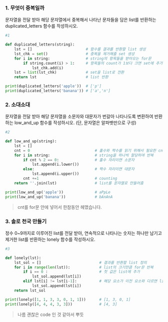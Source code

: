 ### 1. 무엇이 중복일까

문자열을 전달 받아 해당 문자열에서 중복해서 나타난 문자들을 담은 list를 반환하는 duplicated_letters 함수를 작성하시오.

```python
#1

def duplicated_letters(string):
    lst = []                        # 함수를 결과를 반환할 list 생성
    lst_chk = set()                 # 중복을 제거해줄 set 생성
    for i in string:                # string의 항목들을 받아오는 for문
        if string.count(i) > 1:     # 항목들의 count가 1보다 크면 set에 추가
            lst_chk.add(i)
    lst = list(lst_chk)             # set을 list로 전환
    return lst                      # list 반환

print(duplicated_letters('apple'))  # ['p']
print(duplicated_letters('banana')) # ['a','n']


```



### 2.  소대소대

문자열을 전달 받아 해당 문자열을 소문자와 대문자가 번갈아 나타나도록 변환하여 반환하는 low_and_up 함수를 작성하시오. (단, 문자열은 알파벳만으로 구성)

```python
#2

def low_and_up(string):
    lst = []
    cnt = 0                             # 홀수와 짝수를 읽기 위해서 필요한 cnt 변수 정의
    for i in string:                    # string을 하나씩 할당하여 반복
        if cnt % 2 == 0:                # 홀수 자리이면 소문자
            lst.append(i.lower())
        else:                           # 짝수 자리이면 대문자
            lst.append(i.upper())
        cnt +=1                         # counting
    return ''.join(lst)                 # list를 문자열로 만들어줌

print(low_and_up('apple'))              # aPpLe
print(low_and_up('banana'))             # bAnAnA
```

> cnt를 for문 안에 넣어서 한참동안 헤맸습니다.



### 3. 솔로 천국 만들기

정수 0~9까지로 이루어진 list를 전달 받아, 연속적으로 나타나는 숫자는 하나만 남기고 제거한 list를 반환하는 lonely 함수를 작성하시오.

```python
#3

def lonely(lst):
    lst_sol = []                          # 결과를 반환할 list 정의
    for i in range(len(lst)):             # list의 크기만큼 for문 반복
        if i == 0 :                       # 첫 값은 list에 추가
            lst_sol.append(lst[i])  
        elif lst[i] != lst[i-1]:          # 해당 요소가 이전 요소와 다르면 list에 추가
            lst_sol.append(lst[i])
    return lst_sol

print(lonely([1, 1, 3, 3, 0, 1, 1]))      # [1, 3, 0, 1]
print(lonely([4, 4, 4, 3, 3]))            # [4, 3]
```

> 나름 괜찮은 code 인 것 같아서 뿌듯


